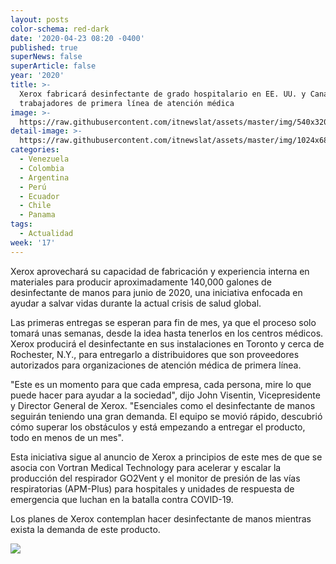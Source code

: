 ```yaml
---
layout: posts
color-schema: red-dark
date: '2020-04-23 08:20 -0400'
published: true
superNews: false
superArticle: false
year: '2020'
title: >-
  Xerox fabricará desinfectante de grado hospitalario en EE. UU. y Canadá para
  trabajadores de primera línea de atención médica
image: >-
  https://raw.githubusercontent.com/itnewslat/assets/master/img/540x320/Desinfectante-Xerox-p.jpg
detail-image: >-
  https://raw.githubusercontent.com/itnewslat/assets/master/img/1024x680/Desinfectante-Xerox-g.jpg
categories:
  - Venezuela
  - Colombia
  - Argentina
  - Perú
  - Ecuador
  - Chile
  - Panama
tags:
  - Actualidad
week: '17'
---
```

Xerox aprovechará su capacidad de fabricación y experiencia interna en materiales para producir aproximadamente 140,000 galones de desinfectante de manos para junio de 2020, una iniciativa enfocada en ayudar a salvar vidas durante la actual crisis de salud global.

Las primeras entregas se esperan para fin de mes, ya que el proceso solo tomará unas semanas, desde la idea hasta tenerlos en los centros médicos. Xerox producirá el desinfectante en sus instalaciones en Toronto y cerca de Rochester, N.Y., para entregarlo a distribuidores que son proveedores autorizados para organizaciones de atención médica de primera línea.

"Este es un momento para que cada empresa, cada persona, mire lo que puede hacer para ayudar a la sociedad", dijo John Visentin, Vicepresidente y Director General de Xerox. "Esenciales como el desinfectante de manos seguirán teniendo una gran demanda. El equipo se movió rápido, descubrió cómo superar los obstáculos y está empezando a entregar el producto, todo en menos de un mes".

Esta iniciativa sigue al anuncio de Xerox a principios de este mes de que se asocia con Vortran Medical Technology para acelerar y escalar la producción del respirador GO2Vent y el monitor de presión de las vías respiratorias (APM-Plus) para hospitales y unidades de respuesta de emergencia que luchan en la batalla contra COVID-19.

Los planes de Xerox contemplan hacer desinfectante de manos mientras exista la demanda de este producto.  

<img src="https://tracker.metricool.com/c3po.jpg?hash=56f88a41e39ab42c063cc51676587a04"/>